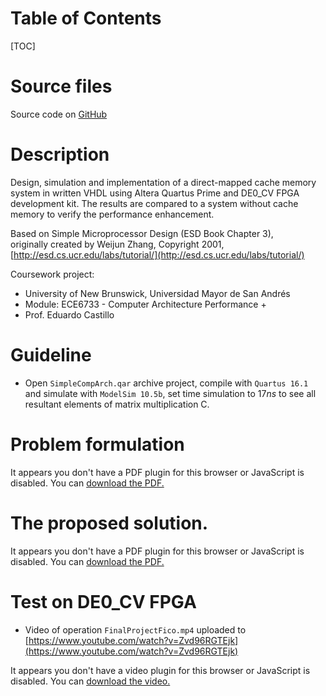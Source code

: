 <!--
.. title: Simple computer architecture using direct-mapped cache memory system in VHDL using Quartus for DE0_CV FPGA 
.. slug: cache_memory-fpga-vhdl-quartus
.. date: 2017-07-16 17:38:16 UTC-04:00
.. tags: FPGA, VHDL, Quartus, DE0_CV FPGA, direct-mapped cache, cache memory, microprocessor, 
.. category: 
.. link: 
.. description: 
.. type: text
-->

<h1>Table of Contents</h1>
[TOC]

# Source files
Source code on [GitHub](https://github.com/paulomarconi/Cache_memory-FPGA-VHDL-Quartus)

# Description

Design, simulation and implementation of a direct-mapped cache memory system in written VHDL using Altera Quartus Prime and DE0_CV FPGA development kit. The results are compared to a system without cache memory to verify the performance enhancement.

Based on Simple Microprocessor Design (ESD Book Chapter 3),             
originally created by Weijun Zhang, Copyright 2001, [http://esd.cs.ucr.edu/labs/tutorial/](http://esd.cs.ucr.edu/labs/tutorial/)

Coursework project:
- University of New Brunswick, Universidad Mayor de San Andrés
- Module: ECE6733 - Computer Architecture Performance +       
- Prof. Eduardo Castillo    

# Guideline

- Open `SimpleCompArch.qar` archive project, compile with `Quartus 16.1` and simulate with `ModelSim 10.5b`, set time simulation to $17 ns$ to see all resultant elements of matrix multiplication C.

# Problem formulation

<object data="https://drive.google.com/viewerng/viewer?embedded=true&url=https://raw.githubusercontent.com/paulomarconi/Cache_memory-FPGA-VHDL-Quartus/master/Guidelines__P2_W17.pdf" width="100%" height="1200px"> 
	<p>It appears you don't have a PDF plugin for this browser or JavaScript is disabled. You can <a href="https://drive.google.com/viewerng/viewer?embedded=true&url=https://raw.githubusercontent.com/paulomarconi/Cache_memory-FPGA-VHDL-Quartus/master/Guidelines__P2_W17.pdf">download the PDF.</a></p>  
</object>

# The proposed solution.

<object data="https://drive.google.com/viewerng/viewer?embedded=true&url=https://raw.githubusercontent.com/paulomarconi/Cache_memory-FPGA-VHDL-Quartus/master/FinalProjectFico_docs/Project_Report/Project_Report.pdf" width="100%" height="1200px"> 
	<p>It appears you don't have a PDF plugin for this browser or JavaScript is disabled. You can <a href="https://drive.google.com/viewerng/viewer?embedded=true&url=https://raw.githubusercontent.com/paulomarconi/Cache_memory-FPGA-VHDL-Quartus/master/FinalProjectFico_docs/Project_Report/Project_Report.pdf">download the PDF.</a></p>
</object>

# Test on DE0_CV FPGA

- Video of operation `FinalProjectFico.mp4` uploaded to [https://www.youtube.com/watch?v=Zvd96RGTEjk](https://www.youtube.com/watch?v=Zvd96RGTEjk)

<object data="https://www.youtube.com/embed/Zvd96RGTEjk?si=ERB3pNkt9GhPxDy7" width="100%" height="600px"> 
	<p>It appears you don't have a video plugin for this browser or JavaScript is disabled. You can <a href="https://www.youtube.com/watch?v=Zvd96RGTEjk">download the video.</a></p>
</object>
